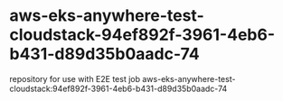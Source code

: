 # aws-eks-anywhere-test-cloudstack-94ef892f-3961-4eb6-b431-d89d35b0aadc-74
repository for use with E2E test job aws-eks-anywhere-test-cloudstack:94ef892f-3961-4eb6-b431-d89d35b0aadc-74

